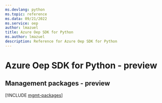 ```yaml
---
ms.devlang: python
ms.topic: reference
ms.data: 09/21/2022
ms.service: oep
author: lmazuel
title: Azure Oep SDK for Python
ms.author: lmazuel
description: Reference for Azure Oep SDK for Python
---
```

# Azure Oep SDK for Python - preview

## Management packages - preview
[!INCLUDE [mgmt-packages](oep-mgmt-index.md)]